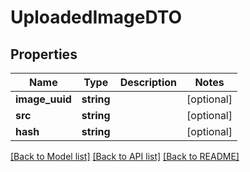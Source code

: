 # UploadedImageDTO

## Properties
Name | Type | Description | Notes
------------ | ------------- | ------------- | -------------
**image_uuid** | **string** |  | [optional] 
**src** | **string** |  | [optional] 
**hash** | **string** |  | [optional] 

[[Back to Model list]](../../README.md#documentation-for-models) [[Back to API list]](../../README.md#documentation-for-api-endpoints) [[Back to README]](../../README.md)

